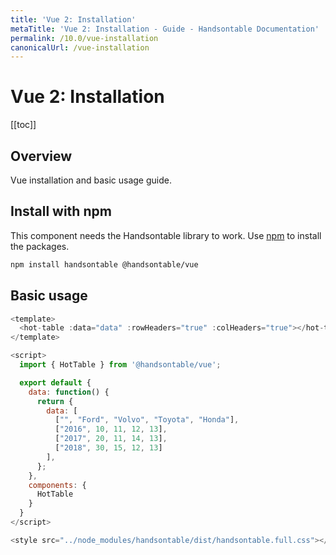 ```yaml
---
title: 'Vue 2: Installation'
metaTitle: 'Vue 2: Installation - Guide - Handsontable Documentation'
permalink: /10.0/vue-installation
canonicalUrl: /vue-installation
---
```


# Vue 2: Installation

[[toc]]

## Overview

Vue installation and basic usage guide.

## Install with npm

This component needs the Handsontable library to work. Use [npm](https://www.npmjs.com/package/@handsontable/vue) to install the packages.

```bash
npm install handsontable @handsontable/vue
```

## Basic usage

```js
<template>
  <hot-table :data="data" :rowHeaders="true" :colHeaders="true"></hot-table>
</template>

<script>
  import { HotTable } from '@handsontable/vue';

  export default {
    data: function() {
      return {
        data: [
          ["", "Ford", "Volvo", "Toyota", "Honda"],
          ["2016", 10, 11, 12, 13],
          ["2017", 20, 11, 14, 13],
          ["2018", 30, 15, 12, 13]
        ],
      };
    },
    components: {
      HotTable
    }
  }
</script>

<style src="../node_modules/handsontable/dist/handsontable.full.css"></style>
```
